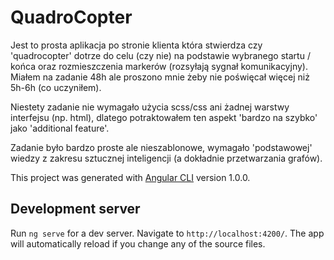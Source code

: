 # QuadroCopter
Jest to prosta aplikacja po stronie klienta która stwierdza czy 'quadrocopter' dotrze do celu (czy nie) na podstawie wybranego startu / końca oraz rozmieszczenia markerów (rozsyłają sygnał komunikacyjny). Miałem na zadanie 48h ale proszono mnie żeby nie poświęcał więcej niż 5h-6h (co uczyniłem).

Niestety zadanie nie wymagało użycia scss/css ani żadnej warstwy interfejsu (np. html), dlatego potraktowałem ten aspekt 'bardzo na szybko' jako 'additional feature'.

Zadanie było bardzo proste ale nieszablonowe, wymagało 'podstawowej' wiedzy z zakresu sztucznej inteligencji (a dokładnie przetwarzania grafów). 

This project was generated with [Angular CLI](https://github.com/angular/angular-cli) version 1.0.0.

## Development server

Run `ng serve` for a dev server. Navigate to `http://localhost:4200/`. The app will automatically reload if you change any of the source files.


